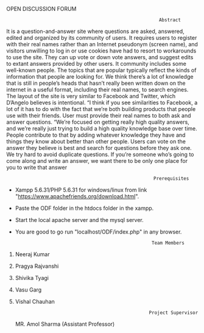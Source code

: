 OPEN DISCUSSION FORUM                                                            
                                                            
                                                            Abstract
                                                               
It is a question-and-answer site where questions are asked, answered, edited and organized by its community of users. It requires users to register with their real names rather than an Internet pseudonym (screen name), and visitors unwilling to log in or use cookies have had to resort to workarounds to use the site. They can up vote or down vote answers, and suggest edits to extant answers provided by other users. It community includes some well-known people.
The topics that are popular typically reflect the kinds of information that people are looking for. We think there’s a lot of knowledge that is still in people’s heads that hasn’t really been written down on the internet in a useful format, including their real names, to search engines.
The layout of the site is very similar to Facebook and Twitter, which D’Angelo believes is intentional. “I think if you see similarities to Facebook, a lot of it has to do with the fact that we’re both building products that people use with their friends. User must provide their real names to both ask and answer questions. “We’re focused on getting really high quality answers, and we’re really just trying to build a high quality knowledge base over time. People contribute to that by adding whatever knowledge they have and things they know about better than other people. Users can vote on the answer they believe is best and search for questions before they ask one. We try hard to avoid duplicate questions. If you’re someone who’s going to come along and write an answer, we want there to be only one place for you to write that answer

                                                          Prerequisites
                                                          
* Xampp 5.6.31/PHP 5.6.31 for windows/linux from link "https://www.apachefriends.org/download.html".
* Paste the ODF folder in the htdocs folder in the xampp.
* Start the local apache server and the mysql server.
* You are good to go run "localhost/ODF/index.php" in any browser.


                                                        Team Members 
                                                         
1. Neeraj Kumar                                          	                                 
2. Pragya Rajvanshi 						                                              
3. Shivika Tyagi 
4. Vasu Garg 
5. Vishal Chauhan

                                                        Project Supervisor

   MR. Amol Sharma
(Assistant Professor)
